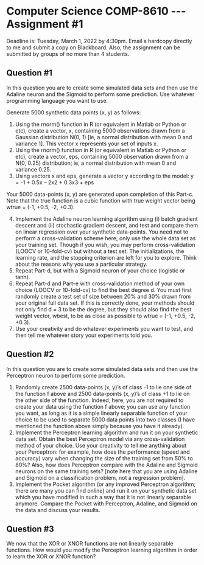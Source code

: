 # Computer Science COMP-8610 --- Assignment #1

Deadline is: Tuesday, March 1, 2022 by 4:30pm. Email a hardcopy directly to me and submit a copy on Blackboard. Also, the assignment can be submitted by groups of no more than 4 students.

## Question #1

In this question you are to create some simulated data sets and then use the Adaline neuron and the Sigmoid to perform some prediction. Use whatever programming language you want to use.

Generate 5000 synthetic data points (x, y) as follows:
1. Using the rnorm() function in R (or equivalent in Matlab or Python or etc), create a vector, x, containing 5000 observations drawn from a Gaussian distribution N(0, 1) [ie, a normal distribution with mean 0 and variance 1]. This vector x represents your set of inputs x.
2. Using the rnorm() function in R (or equivalent in Matlab or Python or etc), create a vector, eps, containing 5000 observation drawn from a N(0, 0.25) distribution; ie, a normal distribution with mean 0 and variance 0.25.
3. Using vectors x and eps, generate a vector y according to the model: y = -1 + 0.5x – 2x2 + 0.3x3 + eps </br>

Your 5000 data-points (x, y) are generated upon completion of this Part-c. Note that the true function is a cubic function with true weight vector being wtrue = (-1, +0.5, -2, +0.3). </br>

4. Implement the Adaline neuron learning algorithm using (i) batch gradient descent and (ii) stochastic gradient descent, and test and compare them on linear regression over your synthetic data-points. You need not to perform a cross-validation scheme here; only use the whole data set as your training set. Though if you wish, you may perform cross-validation (LOOCV or 10-fold-cv) but without a test set. The initializations, the learning rate, and the stopping criterion are left for you to explore. Think about the reasons why you use a particular strategy.
5. Repeat Part-d, but with a Sigmoid neuron of your choice (logistic or tanh).
6. Repeat Part-d and Part-e with cross-validation method of your own choice (LOOCV or 10-fold-cv) to find the best degree d. You must first randomly create a test set of size between 20% and 30% drawn from your original full data set. If this is correctly done, your methods should not only find d = 3 to be the degree, but they should also find the best weight vector, wbest, to be as close as possible to wtrue = (-1, +0.5, -2, +0.3).
7. Use your creativity and do whatever experiments you want to test, and then tell me whatever story your experiments told you.

## Question #2

In this question you are to create some simulated data sets and then use the Perceptron neuron to perform some prediction.

1. Randomly create 2500 data-points (x, y)’s of class -1 to lie one side of the function f above and 2500 data-points (x, y)’s of class +1 to lie on the other side of the function. Indeed, here, you are not required to create your data using the function f above; you can use any function you want, as long as it is a simple linearly separable function of your choice to be used to separate 5000 data points into two classes (I have mentioned the function above simply because you have it already).
2. Implement the Perceptron learning algorithm and run it on your synthetic data set. Obtain the best Perceptron model via any cross-validation method of your choice. Use your creativity to tell me anything about your Perceptron: for example, how does the performance (speed and accuracy) vary when changing the size of the training set from 50% to 80%? Also, how does Perceptron compare with the Adaline and Sigmoid neurons on the same training sets? \[note here that you are using Adaline and Sigmoid on a classification problem, not a regression problem\].
3. Implement the Pocket algorithm (or any improved Perceptron algorithm; there are many you can find online) and run it on your synthetic data set which you have modified in such a way that it is not linearly separable anymore. Compare the Pocket with Perceptron, Adaline, and Sigmoid on the data and discuss your results.

## Question #3

We now that the XOR or XNOR functions are not linearly separable functions. How would you modify the Perceptron learning algorithm in order to learn the XOR or XNOR function?
